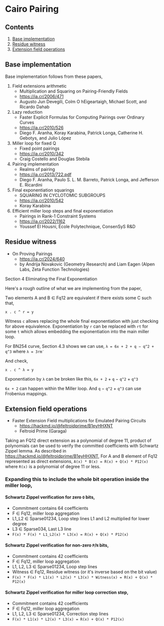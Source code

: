 # Cairo Pairing

## Contents

1. [Base implementation](#Base-implementation)
2. [Residue witness](#Residue-witness)
3. [Extension field operations](#Extension-field-operations)


## Base implementation

Base implementation follows from these papers,

1. Field extensions arithmetic
	- Multiplication and Squaring on Pairing-Friendly Fields
	- https://ia.cr/2006/471
	- Augusto Jun Devegili, Colm O hEigeartaigh, Michael Scott, and Ricardo Dahab
2. Lazy reduction
	- Faster Explicit Formulas for Computing Pairings over Ordinary Curves
	- https://ia.cr/2010/526
	- Diego F. Aranha, Koray Karabina, Patrick Longa, Catherine H. Gebotys, and Julio López
3. Miller loop for fixed Q
	- Fixed point pairings
	- https://ia.cr/2010/342
	- Craig Costello and Douglas Stebila
4. Pairing implementation
    - Realms of pairing
    - https://ia.cr/2013/722.pdf
    - Diego F. Aranha, Paulo S. L. M. Barreto, Patrick Longa, and Jefferson E. Ricardini
5. Final exponentiation squarings
    - SQUARING IN CYCLOTOMIC SUBGROUPS
    - https://ia.cr/2010/542
    - Koray Karabina
6. Efficient miller loop steps and final exponentiation
	- Pairings in Rank-1 Constraint Systems
	- https://ia.cr/2022/1162
	- Youssef El Housni, École Polytechnique, ConsenSyS R&D


## Residue witness
* On Proving Pairings
  - https://ia.cr/2024/640
  - by Andrija Novakovic (Geometry Research) and Liam Eagen (Alpen Labs, Zeta Function Technologies)

Section 4 Eliminating the Final Exponentiation

Here's a rough outline of what we are implementing from the paper,

Two elements A and B ∈ Fq12 are equivalent if there exists some C such that,

```
x . c ^ r = y
```

Witness `c` allows replacing the whole final exponentiation with just checking for above equivalence.
Exponentiation by `r` can be replaced with `rt` for some `t` which allows embedding the exponentiation into the main miller loop.

For BN254 curve,
Section 4.3 shows we can use,
`λ = 6x + 2 + q − q^2 + q^3` where `λ = 3rm′`

And check,

```
x . c ^ λ = y
```

Exponentiation by `λ` can be broken like this, `6x + 2` + `q` − `q^2` + `q^3`

`6x + 2` can happen within the Miller loop.
And `q` − `q^2` + `q^3` can use Frobenius mappings.

## Extension field operations

* Faster Extension Field multiplications for Emulated Pairing Circuits
  - https://hackmd.io/@feltroidprime/B1eyHHXNT
  - Feltroid Prime (Garaga)

Taking an FQ12 direct extension as a polynomial of degree 11, product of polynomials can be used to verify the committed coefficients with Schwartz Zippel lemma.
As described in https://hackmd.io/@feltroidprime/B1eyHHXNT,
For A and B element of Fq12 represented as direct extensions,
```A(x) * B(x) = R(x) + Q(x) * P12(x)```
where `R(x)` is a polynomial of degree 11 or less.

### Expanding this to include the whole bit operation inside the miller loop,

#### Schwartz Zippel verification for zero `O` bits,

* Commitment contains 64 coefficients
* F ∈ Fq12, miller loop aggregation
* L1_L2 ∈ Sparse01234, Loop step lines L1 and L2 multiplied for lower degree
* L3 ∈ Sparse034, Last L3 line
* ```F(x) * F(x) * L1_L2(x) * L3(x) = R(x) + Q(x) * P12(x)```

#### Schwartz Zippel verification for non-zero `P`/`N` bits,

* Commitment contains 42 coefficients
* F ∈ Fq12, miller loop aggregation
* L1, L2, L3 ∈ Sparse01234, Loop step lines
* Witness ∈ Fq12, Residue witness (or it's inverse based on the bit value)
* ```F(x) * F(x) * L1(x) * L2(x) * L3(x) * Witness(x) = R(x) + Q(x) * P12(x)```

#### Schwartz Zippel verification for miller loop correction step,

* Commitment contains 42 coefficients
* F ∈ Fq12, miller loop aggregation
* L1, L2, L3 ∈ Sparse01234, Correction step lines
* ```F(x) * L1(x) * L2(x) * L3(x) = R(x) + Q(x) * P12(x)```